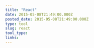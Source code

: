 ```yaml
---
title: "React"
date: 2015-05-08T21:49:00.000Z
posted_date: 2015-05-08T21:49:00.000Z
type: tool
slug: react
tool_type:
links:
---
```






